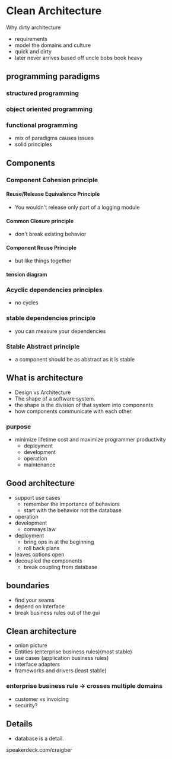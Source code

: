 # Clean Architecture
Why dirty architecture
* requirements
* model the domains and culture
* quick and dirty
* later never arrives
based off uncle bobs book heavy 
## programming paradigms
### structured programming
### object oriented programming
### functional programming
* mix of paradigms causes issues
* solid principles
## Components
### Component Cohesion principle
#### Reuse/Release Equivalence Principle
* You wouldn't release only part of a logging module
#### Common Closure principle
* don't break existing behavior
#### Component Reuse Principle
* but like things together
#### tension diagram
### Acyclic dependencies principles
* no cycles
### stable dependencies principle
* you can measure your dependencies
### Stable Abstract principle
* a component should be as abstract as it is stable
## What is architecture
* Design vs Architecture
* The shape of a software system.
* the shape is the division of that system into components
* how components communicate with each other.
### purpose
* minimize lifetime cost and maximize programmer productivity
    * deployment
    * development
    * operation
    * maintenance
## Good architecture
* support use cases
    * remember the importance of behaviors
    * start with the behavior not the database
* operation
* development
    * conways law
* deployment
    * bring ops in at the beginning
    * roll back plans
* leaves options open
* decoupled the components
    * break coupling from database
## boundaries
* find your seams
* depend on interface
* break business rules out of the gui
## Clean architecture
* onion picture
* Entities (enterprise business rules)(most stable)
* use cases (application business rules)
* interface adapters
* frameworks and drivers (least stable)
### enterprise business rule -> crosses multiple domains
* customer vs invoicing
* security?
## Details
* database is a detail.

speakerdeck.com/craigber